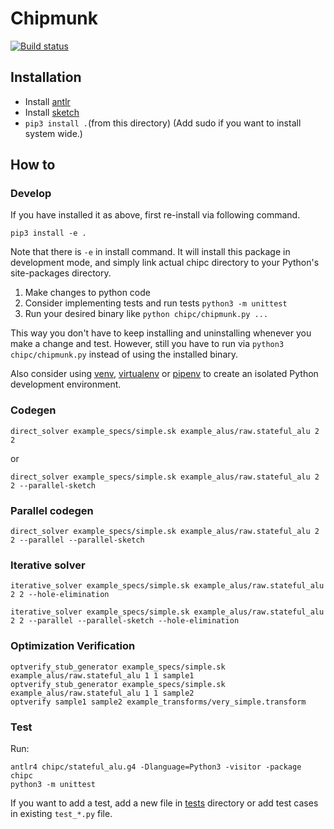 # Chipmunk

[![Build status](https://ci.appveyor.com/api/projects/status/060fwhaq3vfvt22n/branch/master?svg=true)](https://ci.appveyor.com/project/anirudhSK/chipmunk-hhg5f/branch/master)

## Installation
- Install [antlr](https://www.antlr.org/)
- Install [sketch](https://people.csail.mit.edu/asolar/sketch-1.7.5.tar.gz)
- `pip3 install .`(from this directory)
(Add sudo if you want to install system wide.)

## How to

### Develop

If you have installed it as above, first re-install via following command.

```shell
pip3 install -e .
```

Note that there is `-e` in install command. It will install this package in
development mode, and simply link actual chipc directory to your Python's
site-packages directory.

1. Make changes to python code
2. Consider implementing tests and run tests `python3 -m unittest`
3. Run your desired binary like `python chipc/chipmunk.py ...`

This way you don't have to keep installing and uninstalling whenever you make a
change and test. However, still you have to run via `python3 chipc/chipmunk.py`
instead of using the installed binary.

Also consider using [venv](https://docs.python.org/3/library/venv.html),
[virtualenv](https://virtualenv.pypa.io/en/latest/) or
[pipenv](https://pipenv.readthedocs.io/en/latest/) to create an isolated Python
development environment.


### Codegen

```shell
direct_solver example_specs/simple.sk example_alus/raw.stateful_alu 2 2
```

or
```shell
direct_solver example_specs/simple.sk example_alus/raw.stateful_alu 2 2 --parallel-sketch
```

### Parallel codegen

```shell
direct_solver example_specs/simple.sk example_alus/raw.stateful_alu 2 2 --parallel --parallel-sketch
```

### Iterative solver
```shell
iterative_solver example_specs/simple.sk example_alus/raw.stateful_alu 2 2 --hole-elimination
```

```shell
iterative_solver example_specs/simple.sk example_alus/raw.stateful_alu 2 2 --parallel --parallel-sketch --hole-elimination
```


### Optimization Verification

```shell
optverify_stub_generator example_specs/simple.sk example_alus/raw.stateful_alu 1 1 sample1
optverify_stub_generator example_specs/simple.sk example_alus/raw.stateful_alu 1 1 sample2
optverify sample1 sample2 example_transforms/very_simple.transform
```

### Test

Run:

```shell
antlr4 chipc/stateful_alu.g4 -Dlanguage=Python3 -visitor -package chipc
python3 -m unittest
```

If you want to add a test, add a new file in [tests](tests/) directory or add
test cases in existing `test_*.py` file.
